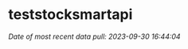 
<!-- README.md is generated from README.Rmd. Please edit that file -->

# teststocksmartapi

*Date of most recent data pull: 2023-09-30 16:44:04*
